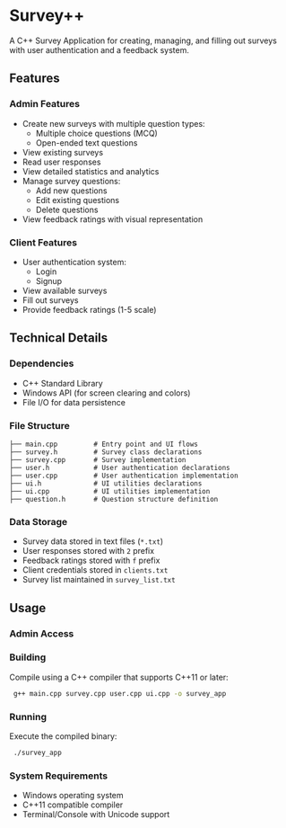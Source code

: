 # Survey++

A C++ Survey Application for creating, managing, and filling out surveys with user authentication and a feedback system.

## Features

### Admin Features

- Create new surveys with multiple question types:
  - Multiple choice questions (MCQ)
  - Open-ended text questions
- View existing surveys
- Read user responses
- View detailed statistics and analytics
- Manage survey questions:
  - Add new questions
  - Edit existing questions
  - Delete questions
- View feedback ratings with visual representation

### Client Features

- User authentication system:
  - Login
  - Signup
- View available surveys
- Fill out surveys
- Provide feedback ratings (1-5 scale)

## Technical Details

### Dependencies

- C++ Standard Library
- Windows API (for screen clearing and colors)
- File I/O for data persistence

### File Structure

```
├── main.cpp         # Entry point and UI flows
├── survey.h         # Survey class declarations
├── survey.cpp       # Survey implementation
├── user.h           # User authentication declarations
├── user.cpp         # User authentication implementation
├── ui.h             # UI utilities declarations
├── ui.cpp           # UI utilities implementation
├── question.h       # Question structure definition
```

### Data Storage

- Survey data stored in text files (`*.txt`)
- User responses stored with `2` prefix
- Feedback ratings stored with `f` prefix
- Client credentials stored in `clients.txt`
- Survey list maintained in `survey_list.txt`

## Usage

### Admin Access

### Building

Compile using a C++ compiler that supports C++11 or later:

```sh
 g++ main.cpp survey.cpp user.cpp ui.cpp -o survey_app
```

### Running

Execute the compiled binary:

```sh
 ./survey_app
```

### System Requirements

- Windows operating system
- C++11 compatible compiler
- Terminal/Console with Unicode support

##

